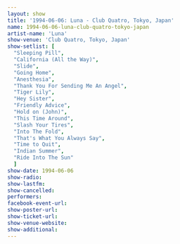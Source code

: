 ```yaml
---
layout: show
title: '1994-06-06: Luna - Club Quatro, Tokyo, Japan'
name: 1994-06-06-luna-club-quatro-tokyo-japan
artist-name: 'Luna'
show-venue: 'Club Quatro, Tokyo, Japan'
show-setlist: [
  "Sleeping Pill",
  "California (All the Way)",
  "Slide",
  "Going Home",
  "Anesthesia",
  "Thank You For Sending Me An Angel",
  "Tiger Lily",
  "Hey Sister",
  "Friendly Advice",
  "Hold on (John)",
  "This Time Around",
  "Slash Your Tires",
  "Into The Fold",
  "That's What You Always Say",
  "Time to Quit",
  "Indian Summer",
  "Ride Into The Sun"
  ]
show-date: 1994-06-06
show-radio: 
show-lastfm: 
show-cancelled: 
performers: 
facebook-event-url: 
show-poster-url: 
show-ticket-url: 
show-venue-website: 
show-additional: 
---
```


